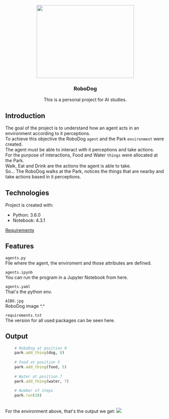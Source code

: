 <p align="center">
  <a>
    <img src="https://media.istockphoto.com/vectors/isometric-set-of-techno-robot-dog-vector-id685800642?k=20&m=685800642&s=612x612&w=0&h=bkQRhsBP-vYvqepWaMDS0SaPHR2tKjgjlSk46K7iaM8=" width="306" height="229">
  </a>
</p>

<h3 align="center">RoboDog</h3>

<p align="center">
  This is a personal project for AI studies.
</p>

## Introduction
The goal of the project is to understand how an agent acts in an environment according to it perceptions.<br>
To achieve this objective the RoboDog ```agent``` and the Park ```environment``` were created.<br>
The agent must be able to interact with it perceptions and take actions.<br>
For the purpose of interactions, Food and Water ```things``` were allocated at the Park.<br>
Walk, Eat and Drink are the actions the agent is able to take.<br>
So... The RoboDog walks at the Park, notices the things that are nearby and take actions based in it perceptions.

## Technologies
Project is created with:
* Python: 3.6.0
* Notebook: 4.3.1

<a href="https://github.com/SavioCastellar/RoboDog/blob/main/requirements.txt">Requirements</a>

## Features
```agents.py```<br />
File where the agent, the enviroment and those attributes are defined.

```agents.ipynb```<br />
You can run the program in a Jupyter Notebook from here.

```agents.yaml```<br />
That's the python env.

```AIBO.jpg```<br />
RoboDog image ^.^

```requirements.txt```<br />
The version for all used packages can be seen here.

## Output

``` Ruby
    # RoboDog at position 0
    park.add_thing(dog, 0)
    
    # Food at position 5
    park.add_thing(food, 5)
    
    # Water at position 7
    park.add_thing(water, 7)
    
    # Number of steps
    park.run(10)
```
<br>
For the environment above, that's the output we get:
<a>
  <img src="https://user-images.githubusercontent.com/78110795/179368899-bee8cdec-037f-4c41-8abc-29f9532995b4.PNG">
</a>
